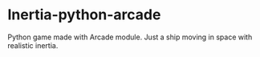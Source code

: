# Inertia-python-arcade

Python game made with Arcade module.
Just a ship moving in space with realistic inertia.

